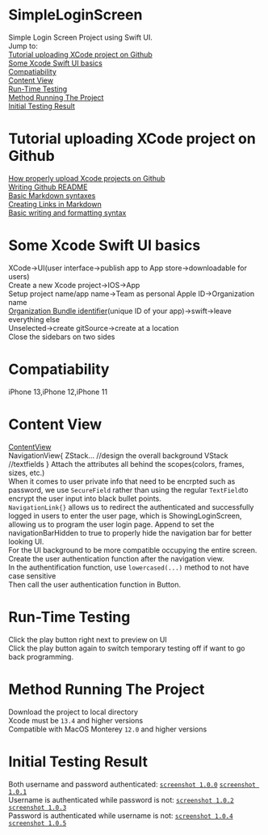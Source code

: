 # SimpleLoginScreen
Simple Login Screen Project using Swift UI. <br/>
Jump to:<br/>
[Tutorial uploading XCode project on Github](https://github.com/KrystalZhang612/SimpleLoginScreen/blob/main/README.md#tutorial-uploading-xcode-project-on-github)<br/>
[Some Xcode Swift UI basics](https://github.com/KrystalZhang612/SimpleLoginScreen/blob/main/README.md#some-xcode-swift-ui-basics)<br/>
[Compatiability](https://github.com/KrystalZhang612/SimpleLoginScreen/blob/main/README.md#compatiability)<br/>
[Content View](https://github.com/KrystalZhang612/SimpleLoginScreen/blob/main/README.md#content-view)<br/>
[Run-Time Testing](https://github.com/KrystalZhang612/SimpleLoginScreen/blob/main/README.md#run-time-testing)<br/>
[Method Running The Project](https://github.com/KrystalZhang612/SimpleLoginScreen/blob/main/README.md#method-running-the-project)<br/>
[Initial Testing Result](https://github.com/KrystalZhang612/SimpleLoginScreen/blob/main/README.md#initial-testing-result)
# Tutorial uploading XCode project on Github
[How properly upload Xcode projects on Github](http://irenebosque.com/how-to-xcode-and-github/)<br/>
[Writing Github README](https://medium.com/analytics-vidhya/writing-github-readme-e593f278a796)<br/>
[Basic Markdown syntaxes](https://github.com/adam-p/markdown-here/wiki/Markdown-Cheatsheet)<br/>
[Creating Links in Markdown](https://anvilproject.org/guides/content/creating-links)<br/>
[Basic writing and formatting syntax](https://docs.github.com/en/get-started/writing-on-github/getting-started-with-writing-and-formatting-on-github/basic-writing-and-formatting-syntax)
# Some Xcode Swift UI basics
XCode->UI(user interface->publish app to App store->downloadable for users)<br/>
Create a new Xcode project->IOS->App<br/>
Setup project name/app name->Team as personal Apple ID->Organization name<br/>
<ins>Organization Bundle identifier</ins>(unique ID of your app)->swift->leave everything else<br/>
Unselected->create gitSource->create at a location<br/>
Close the sidebars on two sides<br/>
# Compatiability
iPhone 13,iPhone 12,iPhone 11
# Content View
[ContentView](https://github.com/KrystalZhang612/SimpleLoginScreen/blob/main/ContentView1.png)<br/>
    NavigationView{
    ZStack…
    //design the overall background
    VStack
    //textfields 
    }
Attach the attributes all behind the scopes(colors, frames, sizes, etc.)<br/>
When it comes to user private info that need to be encrpted such as password, we use
`SecureField`
rather than using the regular
`TextField`to encrypt the user input into black bullet points. <br/>
`NavigationLink{}` allows us to redirect the authenticated and successfully logged in users to enter the user page, which is ShowingLoginScreen, allowing us to program the user login page. Append to set the navigationBarHidden to true to properly hide the navigation bar for better looking UI. <br/>
For the UI background to be more compatible occupying the entire screen. <br/>
Create the user authentication function after the navigation view. <br/>
In the authentification function, use 
    `lowercased(...)`
method to not have case sensitive<br/>
Then call the user authentication function in Button. 
# Run-Time Testing
Click the play button right next to preview on UI <br/>
Click the play button again to switch temporary testing off if want to go back programming. 
# Method Running The Project
Download the project to local directory<br/>
Xcode must be `13.4` and higher versions<br/>
Compatible with MacOS Monterey `12.0` and higher versions<br/>
# Initial Testing Result
Both username and password authenticated: [`screenshot 1.0.0`](https://github.com/KrystalZhang612/SimpleLoginScreen/blob/main/screenshot1.0.0.png)  [`screenshot 1.0.1`](https://github.com/KrystalZhang612/SimpleLoginScreen/blob/main/screenshot1.0.1.png)<br/>
Username is authenticated while password is not: [`screenshot 1.0.2`](https://github.com/KrystalZhang612/SimpleLoginScreen/blob/main/screenshot1.0.2.png)  [`screenshot 1.0.3`](https://github.com/KrystalZhang612/SimpleLoginScreen/blob/main/screenshot1.0.3.png)<br/>
Password is authenticated while username is not: [`screenshot 1.0.4`](https://github.com/KrystalZhang612/SimpleLoginScreen/blob/main/screenshot1.0.4.png)  [`screenshot 1.0.5`](https://github.com/KrystalZhang612/SimpleLoginScreen/blob/main/screenshot1.0.5.png)<br/>

